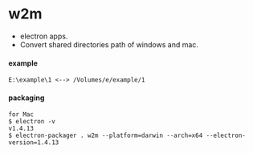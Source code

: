 # w2m
- electron apps.
- Convert shared directories path of windows and mac.

#### example
```
E:\example\1 <--> /Volumes/e/example/1
```

#### packaging
```
for Mac
$ electron -v
v1.4.13
$ electron-packager . w2m --platform=darwin --arch=x64 --electron-version=1.4.13
```
